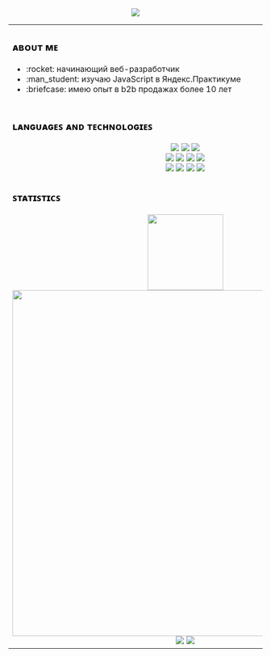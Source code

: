 
 <div align="center">

  <img src="https://raw.githubusercontent.com/andyruwruw/andyruwruw/master/example/skills.svg">

 </div>

 <table>
  <tbody>
    <tr>
      <td >
        <h3  style="font-size:20px; color:#000;">ᴀʙᴏᴜᴛ ᴍᴇ</h3>
          <ul > 
            <li>:rocket: начинающий веб-разработчик</li>
            <li>:man_student: изучаю JavaScript в Яндекс.Практикуме</li>
            <li>:briefcase: имею опыт в b2b продажах более 10 лет</li>
                </ul>
             </td>
    </tr>
     <tr>
      <td>
        <h3  style="font-size:20px; color:#000;">ʟᴀɴɢᴜᴀɢᴇꜱ ᴀɴᴅ ᴛᴇᴄʜɴᴏʟᴏɢɪᴇꜱ</h3>
        <div align="center">
            <img src="https://img.shields.io/badge/HTML5-88a921?style=flat-square"/>
            <img src="https://img.shields.io/badge/css3-%23444599.svg?style=for-the-badge&logo=css3&logoColor=white"/>
            <img src="https://img.shields.io/badge/javascript-%23ebb509.svg?style=for-the-badge&logo=javascript&logoColor=white"/><br>
             <img src="https://img.shields.io/badge/react-%239d1066.svg?style=for-the-badge&logo=react&logoColor=white"/>
          <img src="https://img.shields.io/badge/express.js-%23404d59.svg?style=for-the-badge&logo=express&logoColor=%2361DAFB"/>
          <img src="https://img.shields.io/badge/MongoDB-%234ea94b.svg?style=for-the-badge&logo=mongodb&logoColor=white"/>
           <img src="https://img.shields.io/badge/node.js-6DA55F?style=for-the-badge&logo=node.js&logoColor=white"/><br>
          <img src="https://img.shields.io/badge/figma-%23F24E1E.svg?style=for-the-badge&logo=figma&logoColor=white"/>
          <img src="https://img.shields.io/badge/webpack-%238DD6F9.svg?style=for-the-badge&logo=webpack&logoColor=black"/>
          <img src="https://img.shields.io/badge/Postman-FF6C37?style=for-the-badge&logo=postman&logoColor=white"/>      
          <img src="https://img.shields.io/badge/git-%23F05033.svg?style=for-the-badge&logo=git&logoColor=white"/>
        </div>
                     </td>
    </tr>
    <tr>
      <td >
        <h3  style="font-size:20px; color:#000;">ꜱᴛᴀᴛɪꜱᴛɪᴄꜱ</h3>
        <div align="center">
          <img src="https://streak-stats.demolab.com/?user=HelgaMilne&theme=default)](https://git.io/streak-stats" height="150px"/>
          <img src="http://github-profile-summary-cards.vercel.app/api/cards/profile-details?username=HelgaMilne&theme=default" width="685px"/>
          <img src="http://github-profile-summary-cards.vercel.app/api/cards/repos-per-language?username=HelgaMilne&theme=default"/>
          <img src="http://github-profile-summary-cards.vercel.app/api/cards/stats?username=HelgaMilne&theme=default"/>
        </div>
      </td>
    </tr>
  </tbody>
</table>
  
  
